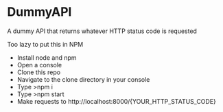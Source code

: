 # DummyAPI
A dummy API that returns whatever HTTP status code is requested

Too lazy to put this in NPM
* Install node and npm
* Open a console
* Clone this repo
* Navigate to the clone directory in your console
* Type >npm i
* Type >npm start
* Make requests to http://localhost:8000/{YOUR_HTTP_STATUS_CODE}
